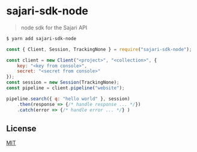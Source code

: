 # sajari-sdk-node

> node sdk for the Sajari API

```bash
$ yarn add sajari-sdk-node
```

```js
const { Client, Session, TrackingNone } = require("sajari-sdk-node");

const client = new Client("<project>", "<collection>", {
	key: "<key from console>",
	secret: "<secret from console>"
});
const session = new Session(TrackingNone);
const pipeline = client.pipeline("website");

pipeline.search({ q: "hello world" }, session)
	.then(response => {/* handle response ... */})
	.catch(error => {/* handle error ... */} )
```


## License
[MIT](LICENSE)